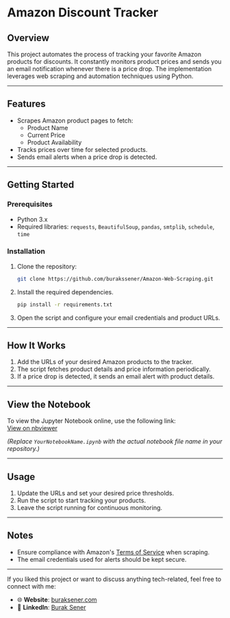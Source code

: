 # **Amazon Discount Tracker**

## **Overview**
This project automates the process of tracking your favorite Amazon products for discounts. It constantly monitors product prices and sends you an email notification whenever there is a price drop. The implementation leverages web scraping and automation techniques using Python.

---

## **Features**
- Scrapes Amazon product pages to fetch:
  - Product Name
  - Current Price
  - Product Availability
- Tracks prices over time for selected products.
- Sends email alerts when a price drop is detected.

---

## **Getting Started**

### Prerequisites
- Python 3.x
- Required libraries: `requests`, `BeautifulSoup`, `pandas`, `smtplib`, `schedule`, `time`

### Installation
1. Clone the repository:
   ```bash
   git clone https://github.com/burakssener/Amazon-Web-Scraping.git
   ```
2. Install the required dependencies.
   ```bash
   pip install -r requirements.txt
   ```

3. Open the script and configure your email credentials and product URLs.

---

## **How It Works**
1. Add the URLs of your desired Amazon products to the tracker.
2. The script fetches product details and price information periodically.
3. If a price drop is detected, it sends an email alert with product details.

---

## **View the Notebook**
To view the Jupyter Notebook online, use the following link:  
[View on nbviewer](https://nbviewer.org/github/burakssener/Amazon-Web-Scraping/blob/main/AMAZON.ipynb)

*(Replace `YourNotebookName.ipynb` with the actual notebook file name in your repository.)*

---

## **Usage**
1. Update the URLs and set your desired price thresholds.
2. Run the script to start tracking your products.
3. Leave the script running for continuous monitoring.

---

## **Notes**
- Ensure compliance with Amazon's [Terms of Service](https://www.amazon.com/gp/help/customer/display.html?nodeId=508088) when scraping.
- The email credentials used for alerts should be kept secure.

---

If you liked this project or want to discuss anything tech-related, feel free to connect with me:

- 🌐 **Website**: [buraksener.com](https://buraksener.com)  
- 💼 **LinkedIn**: [Burak Sener](https://www.linkedin.com/in/burakssener)
